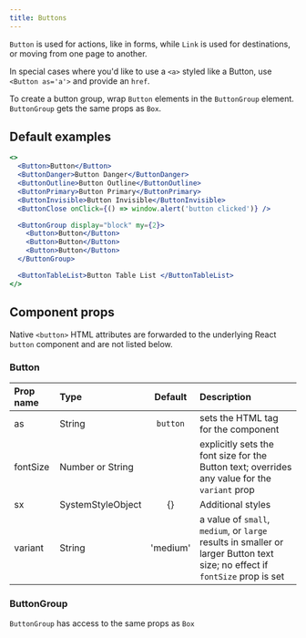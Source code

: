 ```yaml
---
title: Buttons
---
```


`Button` is used for actions, like in forms, while `Link` is used for destinations, or moving from one page to another.

In special cases where you'd like to use a `<a>` styled like a Button, use `<Button as='a'>` and provide an `href`.

To create a button group, wrap `Button` elements in the `ButtonGroup` element. `ButtonGroup` gets the same props as `Box`.

## Default examples

```jsx live
<>
  <Button>Button</Button>
  <ButtonDanger>Button Danger</ButtonDanger>
  <ButtonOutline>Button Outline</ButtonOutline>
  <ButtonPrimary>Button Primary</ButtonPrimary>
  <ButtonInvisible>Button Invisible</ButtonInvisible>
  <ButtonClose onClick={() => window.alert('button clicked')} />

  <ButtonGroup display="block" my={2}>
    <Button>Button</Button>
    <Button>Button</Button>
    <Button>Button</Button>
  </ButtonGroup>

  <ButtonTableList>Button Table List </ButtonTableList>
</>
```

## Component props

Native `<button>` HTML attributes are forwarded to the underlying React `button` component and are not listed below.

### Button

| Prop name | Type              | Default  | Description                                                                                                                 |
| :-------- | :---------------- | :------: | :-------------------------------------------------------------------------------------------------------------------------- |
| as        | String            | `button` | sets the HTML tag for the component                                                                                         |
| fontSize  | Number or String  |          | explicitly sets the font size for the Button text; overrides any value for the `variant` prop                               |
| sx        | SystemStyleObject |    {}    | Additional styles                                                                                                           |
| variant   | String            | 'medium' | a value of `small`, `medium`, or `large` results in smaller or larger Button text size; no effect if `fontSize` prop is set |

### ButtonGroup

`ButtonGroup` has access to the same props as `Box`
